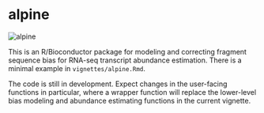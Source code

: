 # alpine

![alpine](http://mike-love.net/img/alpine.jpg)

This is an R/Bioconductor package for modeling and correcting fragment
sequence bias for RNA-seq transcript abundance estimation. There is a
minimal example in `vignettes/alpine.Rmd`.

The code is still in development. Expect changes in the user-facing 
functions in particular, where a wrapper function will replace the 
lower-level bias modeling and abundance estimating functions in the 
current vignette.
